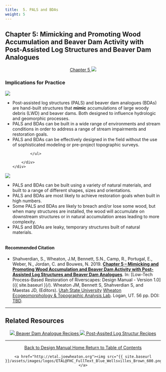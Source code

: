 ```yaml
---
title:  5. PALS and BDAs
weight: 5
---
```


## Chapter 5:  Mimicking and Promoting Wood Accumulation and Beaver Dam Activity with Post-Assisted Log Structures and Beaver Dam Analogues

<div align="center">
	<a class="hollow button" href="https://s3-us-west-2.amazonaws.com/etalweb.joewheaton.org/Workshops/BRAT/2018/Burnt/Macfarlane_et_al-2018-Environmental_Management.pdf"><i class = "fa fa-file-pdf-o" ></i>  Chapter 5 </a>
	<img src="{{ site.baseurl }}/assets/images/PBR_LT_cc_100w.png">

</div>


### Implications for Practice

<div class="row small-up-2 medium-up-2">
  <div class="column">
    <div class="card">
        <div class="card-section">
        	<img align="center" src="{{ site.baseurl }}/assets/images/diagrams/PALS_BA_XS_Blaster_250.png">
        	<ul>
        		<li>Post-assisted log structures (PALS) and beaver dam analogues (BDAs) are hand-built structures that <b>mimic</b> accumulations of large woody debris (LWD) and beaver dams. Both designed to influence hydrologic and geomorphic processes.</li>
        		<li>PALS and BDAs can be built in a wide range of environments and stream conditions in order to address a range of stream impairments and restoration goals.</li>
        		<li>PALS and BDAs can be effectively designed in the field without the use of sophisticated modeling or pre-project topographic surveys.</li>

        	</ul>
      
        </div>
    </div>
  </div>
  <div class="column">
    <div class="card">
        <div class="card-section">
        	<img align="center" src="{{ site.baseurl }}/assets/images/diagrams/BDA_Postless_Profile_250.png">
        	<ul>
        		<li>PALS and BDAs can be built using a variety of natural materials, and built to a range of different shapes, sizes and orientations.</li>
        		<li>PALS and BDAs are most likely to achieve restoration goals when built in high numbers.</li>
        		<li>Some PALS and BDAs are likely to breach and/or lose some wood, but when many structures are installed, the wood will accumulate on downstream structures or in natural accumulation areas leading to more complexity.</li>
        		<li>PALS and BDAs are leaky, temporary structures built of natural materials.</li>
        	</ul>
        </div>
    </div>
  </div>
</div>







#### Recommended Citation

- <a href="http://chapterlink.com" ><i class="fa fa-file-pdf-o" aria-hidden="true"></i></a> Shahverdian, S., Wheaton, J.M, Bennett, S.N., Camp, R., Portugal, E., Weber, N., Jordan, C. and Bouwes, N. 2019. **[Chapter 5 – Mimicking and Promoting Wood Accumulation and Beaver Dam Activity with Post-Assisted Log Structures and Beaver Dam Analogues](http://chapterlink.com)**. In: [Low-Tech Process-Based Restoration of Riverscapes: Design Manual - Version 1.0]({{ site.baseurl }}/). Wheaton JM, Bennett S, Shahverdian S, and Maestas JD, (Editors). [Utah State University](http://restoration.usu.edu/) [Wheaton Ecogeomorphology & Topographic Analysis Lab](http://etal.joewheaton.org). Logan, UT.  56 pp. DOI: [TBD](http://dx.doi.org/).

-----
## Related Resources

<div align="center">
	<a class="hollow button" href="{{ site.baseurl }}/resources/recipes/wood/pals"><img src="{{ site.baseurl }}/assets/images/BeaverLogo_Orange_24.png"> Beaver Dam Analogue Recipes <i class="fa fa-address-card" aria-hidden="true"></i> </a>
		<a class="hollow button" href="{{ site.baseurl }}/resources/recipes/beaver/bda"><img src="{{ site.baseurl }}/assets/images/hdLWD_100_Orange.png"> Post-Assited Log Structur Recipes  <i class="fa fa-address-card" aria-hidden="true"></i></a>
</div>

------
<div align="center">
	<a class="hollow button" href="{{ site.baseurl }}/"><i class="fa fa-arrow-circle-left" aria-hidden="true"></i>  Back to Design Manual Home <i class="fa fa-book" aria-hidden="true"></i></a>
	<a class="hollow button" href="{{ site.baseurl }}/manual/"><i class="fa fa-arrow-circle-up" aria-hidden="true"></i>  Return to Table of Contents <i class="fa fa-list-ol" aria-hidden="true"></i></a>

    <a href="http://etal.joewheaton.org"><img src="{{ site.baseurl }}/assets/images/logos/ETAL@FHC_FullText_Blue_Wellsvilles_Brown_600.png"></a>

</div>